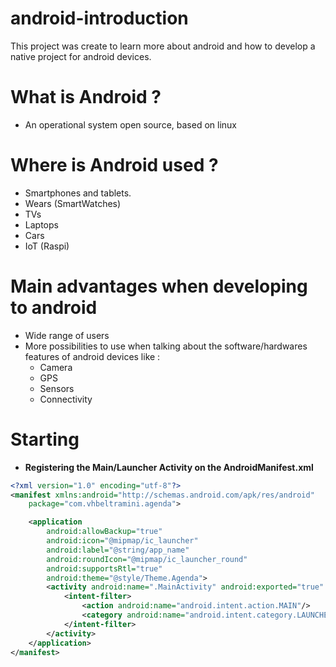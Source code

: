 # android-introduction
This project was create to learn more about android and how to develop a native project for android devices.


# What is Android ? 
- An operational system open source, based on linux

# Where is Android used ?
- Smartphones and tablets.
- Wears (SmartWatches)
- TVs
- Laptops
- Cars
- IoT (Raspi)

# Main advantages when developing to android
- Wide range of users
- More possibilities to use when talking about the software/hardwares features of android devices like : 
  -  Camera
  -  GPS
  -  Sensors
  -  Connectivity

# Starting 
- **Registering the Main/Launcher Activity on the AndroidManifest.xml**
```xml
<?xml version="1.0" encoding="utf-8"?>
<manifest xmlns:android="http://schemas.android.com/apk/res/android"
    package="com.vhbeltramini.agenda">

    <application
        android:allowBackup="true"
        android:icon="@mipmap/ic_launcher"
        android:label="@string/app_name"
        android:roundIcon="@mipmap/ic_launcher_round"
        android:supportsRtl="true"
        android:theme="@style/Theme.Agenda">
        <activity android:name=".MainActivity" android:exported="true" >
            <intent-filter>
                <action android:name="android.intent.action.MAIN"/>
                <category android:name="android.intent.category.LAUNCHER"/>
            </intent-filter>
        </activity>
    </application>
</manifest>
```
